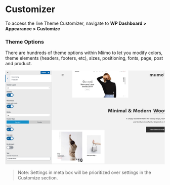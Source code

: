 # Customizer

To access the live Theme Customizer, navigate to **WP Dashboard > Appearance > Customize**

### Theme Options

There are hundreds of theme options within Miimo to let you modify colors, theme elements (headers, footers, etc), sizes, positioning, fonts, page, post and product.

![Theme Options](images/theme-options.png)

> Note: Settings in meta box will be prioritized over settings in the Customize section.
